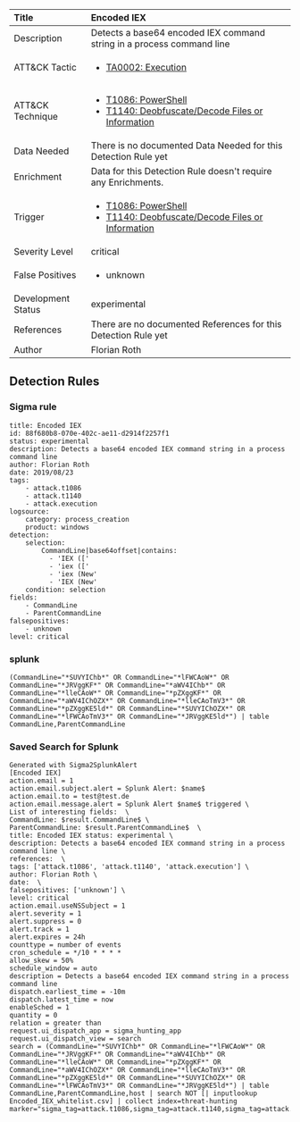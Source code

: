 | Title                | Encoded IEX                                                                                                                                                 |
|:---------------------|:------------------------------------------------------------------------------------------------------------------------------------------------------------|
| Description          | Detects a base64 encoded IEX command string in a process command line                                                                                                                                           |
| ATT&amp;CK Tactic    |  <ul><li>[TA0002: Execution](https://attack.mitre.org/tactics/TA0002)</li></ul>  |
| ATT&amp;CK Technique | <ul><li>[T1086: PowerShell](https://attack.mitre.org/techniques/T1086)</li><li>[T1140: Deobfuscate/Decode Files or Information](https://attack.mitre.org/techniques/T1140)</li></ul>  |
| Data Needed          |  There is no documented Data Needed for this Detection Rule yet  |
| Enrichment           |  Data for this Detection Rule doesn't require any Enrichments.  |
| Trigger              | <ul><li>[T1086: PowerShell](../Triggers/T1086.md)</li><li>[T1140: Deobfuscate/Decode Files or Information](../Triggers/T1140.md)</li></ul>  |
| Severity Level       | critical |
| False Positives      | <ul><li>unknown</li></ul>  |
| Development Status   | experimental |
| References           |  There are no documented References for this Detection Rule yet  |
| Author               | Florian Roth |


## Detection Rules

### Sigma rule

```
title: Encoded IEX
id: 88f680b8-070e-402c-ae11-d2914f2257f1
status: experimental
description: Detects a base64 encoded IEX command string in a process command line
author: Florian Roth
date: 2019/08/23
tags:
    - attack.t1086
    - attack.t1140
    - attack.execution
logsource:
    category: process_creation
    product: windows
detection:
    selection:
        CommandLine|base64offset|contains: 
          - 'IEX (['
          - 'iex (['
          - 'iex (New'
          - 'IEX (New'
    condition: selection
fields:
    - CommandLine
    - ParentCommandLine
falsepositives:
    - unknown
level: critical

```





### splunk
    
```
(CommandLine="*SUVYIChb*" OR CommandLine="*lFWCAoW*" OR CommandLine="*JRVggKF*" OR CommandLine="*aWV4IChb*" OR CommandLine="*lleCAoW*" OR CommandLine="*pZXggKF*" OR CommandLine="*aWV4IChOZX*" OR CommandLine="*lleCAoTmV3*" OR CommandLine="*pZXggKE5ld*" OR CommandLine="*SUVYIChOZX*" OR CommandLine="*lFWCAoTmV3*" OR CommandLine="*JRVggKE5ld*") | table CommandLine,ParentCommandLine
```






### Saved Search for Splunk

```
Generated with Sigma2SplunkAlert
[Encoded IEX]
action.email = 1
action.email.subject.alert = Splunk Alert: $name$
action.email.to = test@test.de
action.email.message.alert = Splunk Alert $name$ triggered \
List of interesting fields:  \
CommandLine: $result.CommandLine$ \
ParentCommandLine: $result.ParentCommandLine$  \
title: Encoded IEX status: experimental \
description: Detects a base64 encoded IEX command string in a process command line \
references:  \
tags: ['attack.t1086', 'attack.t1140', 'attack.execution'] \
author: Florian Roth \
date:  \
falsepositives: ['unknown'] \
level: critical
action.email.useNSSubject = 1
alert.severity = 1
alert.suppress = 0
alert.track = 1
alert.expires = 24h
counttype = number of events
cron_schedule = */10 * * * *
allow_skew = 50%
schedule_window = auto
description = Detects a base64 encoded IEX command string in a process command line
dispatch.earliest_time = -10m
dispatch.latest_time = now
enableSched = 1
quantity = 0
relation = greater than
request.ui_dispatch_app = sigma_hunting_app
request.ui_dispatch_view = search
search = (CommandLine="*SUVYIChb*" OR CommandLine="*lFWCAoW*" OR CommandLine="*JRVggKF*" OR CommandLine="*aWV4IChb*" OR CommandLine="*lleCAoW*" OR CommandLine="*pZXggKF*" OR CommandLine="*aWV4IChOZX*" OR CommandLine="*lleCAoTmV3*" OR CommandLine="*pZXggKE5ld*" OR CommandLine="*SUVYIChOZX*" OR CommandLine="*lFWCAoTmV3*" OR CommandLine="*JRVggKE5ld*") | table CommandLine,ParentCommandLine,host | search NOT [| inputlookup Encoded_IEX_whitelist.csv] | collect index=threat-hunting marker="sigma_tag=attack.t1086,sigma_tag=attack.t1140,sigma_tag=attack.execution,level=critical"
```
